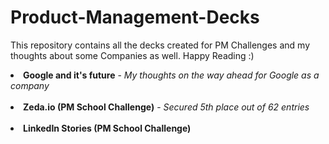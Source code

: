 # Product-Management-Decks
This repository contains all the decks created for PM Challenges and my thoughts about some Companies as well. Happy Reading :)

<li><b>Google and it's future</b> - <i>My thoughts on the way ahead for Google as a company</i></li><br>
<li><b>Zeda.io (PM School Challenge)</b> - <i>Secured 5th place out of 62 entries</i></li><br>
<li><b>LinkedIn Stories (PM School Challenge)</b></li><br>
